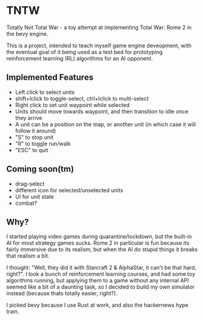 # TNTW

Totally Not Total War - a toy attempt at implementing Total War: Rome 2 in the bevy engine.

This is a project, intended to teach myself game engine deveopment, with the eventual goal
of it being used as a test bed for prototyping reinforcement learning (RL) algorithms for
an AI opponent.

## Implemented Features

- Left click to select units
- shift+lclick to toggle-select, ctrl+lclick to multi-select
- Right click to set unit waypoint while selected
- Units should move towards waypoint, and then transition to idle once they arrive
- A unit can be a position on the map, or another unit (in which case it will follow it around)
- "S" to stop unit
- "R" to toggle run/walk
- "ESC" to quit

## Coming soon(tm)

- drag-select
- different icon for selected/unselected units
- UI for unit state
- combat?

## Why?

I started playing video games during quarantine/lockdown, but the built-in AI for most strategy games sucks.
Rome 2 in particular is fun because its fairly immersive due to its realism, but when the AI do stupid things it
breaks that realism a bit.

I thought: "Well, they did it with Starcraft 2 & AlphaStar, it can't be that hard, right?". I look a bunch of reinforcement
learning courses, and had some toy algorithms running, but applying them to a game without any internal API seemed
like a bit of a daunting task, so I decided to build my own simulator instead (because thats totally easier, right?).

I picked bevy because I use Rust at work, and also the hackernews hype train.
